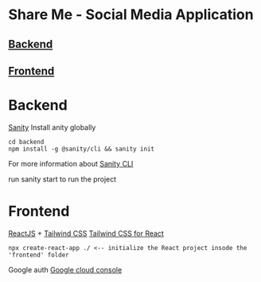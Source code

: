 # Share Me - Social Media Application
## [Backend](#backend)
## [Frontend](#frontend)

# Backend
[Sanity](https://www.sanity.io/)
Install anity globally

```
cd backend
npm install -g @sanity/cli && sanity init
```

For more information about [Sanity CLI](https://www.sanity.io/docs/getting-started) 

run sanity start to run the project
# Frontend
[ReactJS](https://reactjs.org/) + [Tailwind CSS](https://tailwindcss.com/)
[Tailwind CSS for React](https://tailwindcss.com/docs/guides/create-react-app)

```
npx create-react-app ./ <-- initialize the React project insode the 'frontend' folder
```

Google auth [Google cloud console](https://console.cloud.google.com/)
